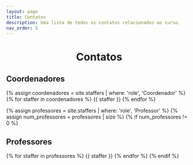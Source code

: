 ```yaml
---
layout: page
title: Contatos
description: Uma lista de todos os contatos relacionados ao curso.
nav_order: 5
---
```


<h1 align="center"><span style='font-weight: bold;'>Contatos</span></h1>

## Coordenadores

{% assign coordenadores = site.staffers | where: 'role', 'Coordenador' %}
{% for staffer in coordenadores %}
{{ staffer }}
{% endfor %}

{% assign professores = site.staffers | where: 'role', 'Professor' %}
{% assign num_professores = professores | size %}
{% if num_professores != 0 %}

## Professores

{% for staffer in professores %}
{{ staffer }}
{% endfor %}
{% endif %}
